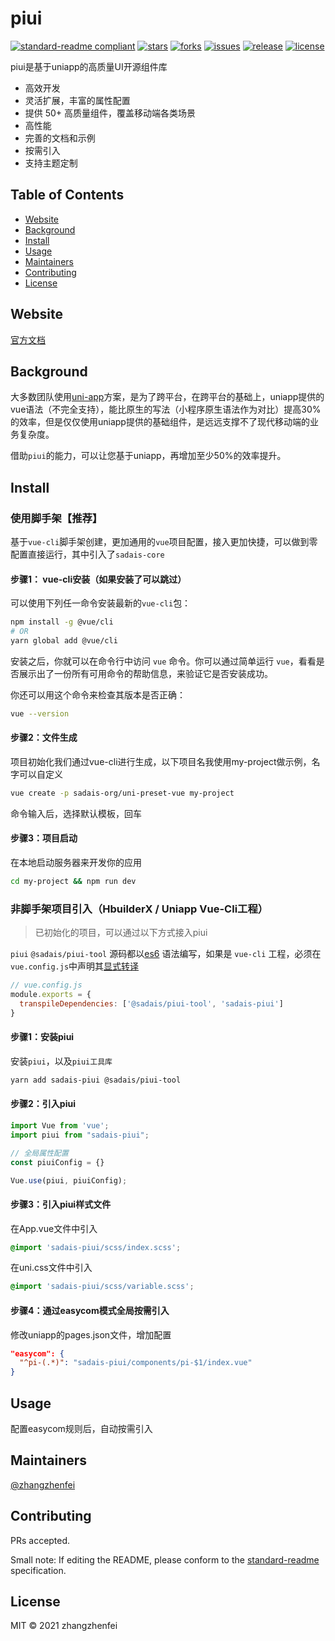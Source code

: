 # piui

[![standard-readme compliant](https://img.shields.io/badge/standard--readme-OK-green.svg?style=flat-square)](https://github.com/RichardLitt/standard-readme)
[![stars](https://img.shields.io/github/stars/sadais-org/piui?style=flat-square&logo=GitHub)](https://github.com/sadais-org/piui)
[![forks](https://img.shields.io/github/forks/sadais-org/piui?style=flat-square&logo=GitHub)](https://github.com/sadais-org/piui)
[![issues](https://img.shields.io/github/issues/sadais-org/piui?style=flat-square&logo=GitHub)](https://github.com/sadais-org/piui/issues)
[![release](https://img.shields.io/github/v/release/sadais-org/piui?style=flat-square)](https://gitee.com/xuqu/uView/releases)
[![license](https://img.shields.io/github/license/sadais-org/piui?style=flat-square)](https://en.wikipedia.org/wiki/MIT_License)


piui是基于uniapp的高质量UI开源组件库

* 高效开发
* 灵活扩展，丰富的属性配置
* 提供 50+ 高质量组件，覆盖移动端各类场景
* 高性能
* 完善的文档和示例
* 按需引入
* 支持主题定制

## Table of Contents

- [Website](#website)
- [Background](#background)
- [Install](#install)
- [Usage](#usage)
- [Maintainers](#maintainers)
- [Contributing](#contributing)
- [License](#license)

## Website
[官方文档](http://piui.sadais.com/)

## Background

大多数团队使用[uni-app](https://uniapp.dcloud.io/)方案，是为了跨平台，在跨平台的基础上，uniapp提供的vue语法（不完全支持），能比原生的写法（小程序原生语法作为对比）提高30%的效率，但是仅仅使用uniapp提供的基础组件，是远远支撑不了现代移动端的业务复杂度。

借助`piui`的能力，可以让您基于uniapp，再增加至少50%的效率提升。

## Install

### 使用脚手架【推荐】
基于`vue-cli`脚手架创建，更加通用的`vue`项目配置，接入更加快捷，可以做到零配置直接运行，其中引入了`sadais-core`

#### 步骤1： vue-cli安装（如果安装了可以跳过）
可以使用下列任一命令安装最新的`vue-cli`包：


```bash
npm install -g @vue/cli
# OR
yarn global add @vue/cli
```
安装之后，你就可以在命令行中访问 `vue` 命令。你可以通过简单运行 `vue`，看看是否展示出了一份所有可用命令的帮助信息，来验证它是否安装成功。


你还可以用这个命令来检查其版本是否正确：
```bash
vue --version
```

#### 步骤2：文件生成
项目初始化我们通过vue-cli进行生成，以下项目名我使用my-project做示例，名字可以自定义
```bash
vue create -p sadais-org/uni-preset-vue my-project
```
命令输入后，选择默认模板，回车

#### 步骤3：项目启动
在本地启动服务器来开发你的应用
```bash
cd my-project && npm run dev
```

### 非脚手架项目引入（HbuilderX / Uniapp Vue-Cli工程）

> 已初始化的项目，可以通过以下方式接入piui

`piui` `@sadais/piui-tool` 源码都以[es6](https://es6.ruanyifeng.com/) 语法编写，如果是 `vue-cli` 工程，必须在`vue.config.js`中声明其[显式转译](https://cli.vuejs.org/zh/config/#transpiledependencies)

```js
// vue.config.js
module.exports = {
  transpileDependencies: ['@sadais/piui-tool', 'sadais-piui']
}
```

#### 步骤1：安装piui
安装`piui`，以及`piui工具库`
```bash
yarn add sadais-piui @sadais/piui-tool
```

#### 步骤2：引入piui
```js
import Vue from 'vue';
import piui from "sadais-piui";

// 全局属性配置
const piuiConfig = {}

Vue.use(piui, piuiConfig);
```
#### 步骤3：引入piui样式文件
在App.vue文件中引入
```css
@import 'sadais-piui/scss/index.scss';
```
在uni.css文件中引入
```css
@import 'sadais-piui/scss/variable.scss';
```

#### 步骤4：通过easycom模式全局按需引入
修改uniapp的pages.json文件，增加配置

```json
"easycom": {
  "^pi-(.*)": "sadais-piui/components/pi-$1/index.vue"
}
```

## Usage

配置easycom规则后，自动按需引入

## Maintainers

[@zhangzhenfei](https://github.com/zhangzhenfei)

## Contributing

PRs accepted.

Small note: If editing the README, please conform to the [standard-readme](https://github.com/RichardLitt/standard-readme) specification.

## License

MIT © 2021 zhangzhenfei
